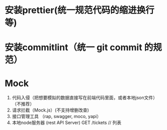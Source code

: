 # 安装prettier(统一规范代码的缩进换行等)

# 安装commitlint（统一 git commit 的规范）

# Mock
1. 代码入侵（把想要模拟的数据直接写在前端代码里面，或者本地json文件）（不推荐）
2. 请求拦截（Mock.js）(不支持增删改查)
3. 接口管理工具 （rap, swagger, moco, yapi）
4. 本地node服务器 (rest API Server)
GET /tickets  // 列表